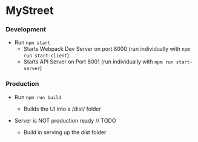 # MyStreet

### Development
* Run `npm start`
    + Starts Webpack Dev Server on port 8000 (run individually with `npm run start-client`)
    + Starts API Server on Port 8001 (run individually with `npm run start-server`)


### Production
* Run `npm run build`
    + Builds the UI into a /dist/ folder

* Server is NOT production ready // TODO
    + Build in serving up the dist folder
